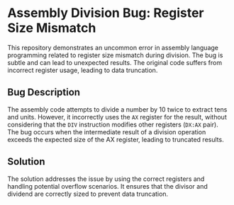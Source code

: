 # Assembly Division Bug: Register Size Mismatch

This repository demonstrates an uncommon error in assembly language programming related to register size mismatch during division. The bug is subtle and can lead to unexpected results. The original code suffers from incorrect register usage, leading to data truncation.

## Bug Description

The assembly code attempts to divide a number by 10 twice to extract tens and units. However, it incorrectly uses the `AX` register for the result, without considering that the `DIV` instruction modifies other registers (`DX:AX` pair). The bug occurs when the intermediate result of a division operation exceeds the expected size of the AX register, leading to truncated results.

## Solution

The solution addresses the issue by using the correct registers and handling potential overflow scenarios.  It ensures that the divisor and dividend are correctly sized to prevent data truncation.